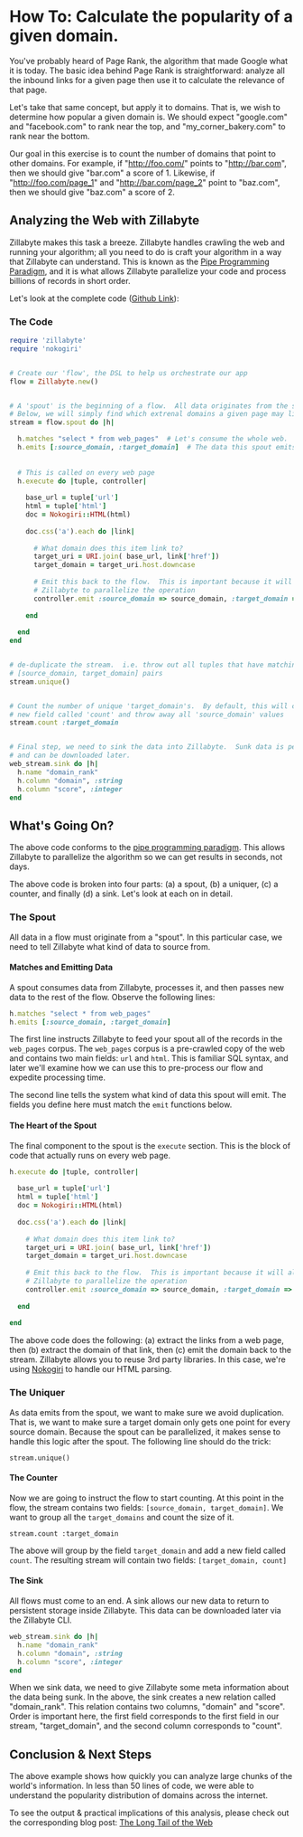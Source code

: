 # How To: Calculate the popularity of a given domain. 

You've probably heard of Page Rank, the algorithm that made Google what it is today.  The basic idea behind Page Rank is straightforward: analyze all the inbound links for a given page then use it to calculate the relevance of that page. 

Let's take that same concept, but apply it to domains.  That is, we wish to determine how popular a given domain is.  We should expect "google.com" and "facebook.com" to rank near the top, and "my_corner_bakery.com" to rank near the bottom. 

Our goal in this exercise is to count the number of domains that point to other domains.  For example, if "http://foo.com/" points to "http://bar.com", then we should give "bar.com" a score of 1.  Likewise, if "http://foo.com/page_1" and "http://bar.com/page_2" point to "baz.com", then we should give "baz.com" a score of 2. 

## Analyzing the Web with Zillabyte

Zillabyte makes this task a breeze.  Zillabyte handles crawling the web and running your algorithm; all you need to do is craft your algorithm in a way that Zillabyte can understand.  This is known as the [Pipe Programming Paradigm](), and it is what allows Zillabyte parallelize your code and process billions of records in short order. 

Let's look at the complete code ([Github Link](https://github.com/zillabyte/examples/tree/master/domain_rank)):

### The Code

```ruby
require 'zillabyte'
require 'nokogiri'


# Create our 'flow', the DSL to help us orchestrate our app
flow = Zillabyte.new()


# A 'spout' is the beginning of a flow.  All data originates from the spout.
# Below, we will simply find which extrenal domains a given page may link to. 
stream = flow.spout do |h|

  h.matches "select * from web_pages"  # Let's consume the whole web. 
  h.emits [:source_domain, :target_domain]  # The data this spout emits.
  
  
  # This is called on every web page
  h.execute do |tuple, controller|
    
    base_url = tuple['url']
    html = tuple['html']
    doc = Nokogiri::HTML(html)
    
    doc.css('a').each do |link| 
      
      # What domain does this item link to? 
      target_uri = URI.join( base_url, link['href'])
      target_domain = target_uri.host.downcase
      
      # Emit this back to the flow.  This is important because it will allow
      # Zillabyte to parallelize the operation
      controller.emit :source_domain => source_domain, :target_domain => target_domain
      
    end
    
  end
end


# de-duplicate the stream.  i.e. throw out all tuples that have matching
# [source_domain, target_domain] pairs
stream.unique()


# Count the number of unique 'target_domain's.  By default, this will create a
# new field called 'count' and throw away all 'source_domain' values
stream.count :target_domain


# Final step, we need to sink the data into Zillabyte.  Sunk data is persistent
# and can be downloaded later. 
web_stream.sink do |h|
  h.name "domain_rank"
  h.column "domain", :string
  h.column "score", :integer
end

```


## What's Going On? 

The above code conforms to the [pipe programming paradigm](). This allows Zillabyte to parallelize the algorithm so we can get results in seconds, not days.  

The above code is broken into four parts: (a) a spout, (b) a uniquer, (c) a counter, and finally (d) a sink.  Let's look at each on in detail. 

### The Spout

All data in a flow must originate from a "spout".  In this particular case, we need to tell Zillabyte what kind of data to source from.  

#### Matches and Emitting Data

A spout consumes data from Zillabyte, processes it, and then passes new data to the rest of the flow.  Observe the following lines: 

```ruby
h.matches "select * from web_pages"  
h.emits [:source_domain, :target_domain]  
```

The first line instructs Zillabyte to feed your spout all of the records in the `web_pages` corpus.  The `web_pages` corpus is a pre-crawled copy of the web and contains two main fields: `url` and `html`.  This is familiar SQL syntax, and later we'll examine how we can use this to pre-process our flow and expedite processing time.

The second line tells the system what kind of data this spout will emit. The fields you define here must match the `emit` functions below. 

#### The Heart of the Spout 

The final component to the spout is the `execute` section.  This is the block of code that actually runs on every web page. 

```ruby
h.execute do |tuple, controller|
  
  base_url = tuple['url']
  html = tuple['html']
  doc = Nokogiri::HTML(html)
  
  doc.css('a').each do |link| 
    
    # What domain does this item link to? 
    target_uri = URI.join( base_url, link['href'])
    target_domain = target_uri.host.downcase
    
    # Emit this back to the flow.  This is important because it will allow
    # Zillabyte to parallelize the operation
    controller.emit :source_domain => source_domain, :target_domain => target_domain
    
  end
  
end
```

The above code does the following: (a) extract the links from a web page, then (b) extract the domain of that link, then (c) emit the domain back to the stream.  Zillabyte allows you to reuse 3rd party libraries.  In this case, we're using [Nokogiri](http://nokogiri.org/) to handle our HTML parsing. 

### The Uniquer

As data emits from the spout, we want to make sure we avoid duplication.  That is, we want to make sure a target domain only gets one point for every source domain.  Because the spout can be parallelized, it makes sense to handle this logic after the spout.  The following line should do the trick:

```
stream.unique()
```


#### The Counter

Now we are going to instruct the flow to start counting.  At this point in the flow, the stream contains two fields: `[source_domain, target_domain]`.  We want to group all the `target_domains` and count the size of it. 

```
stream.count :target_domain
```

The above will group by the field `target_domain` and add a new field called `count`.  The resulting stream will contain two fields: `[target_domain, count]`


#### The Sink

All flows must come to an end.  A sink allows our new data to return to persistent storage inside Zillabyte.  This data can be downloaded later via the Zillabyte CLI.  

```ruby
web_stream.sink do |h|
  h.name "domain_rank"
  h.column "domain", :string
  h.column "score", :integer
end
```

When we sink data, we need to give Zillabyte some meta information about the data being sunk.  In the above, the sink creates a new relation called "domain\_rank".  This relation contains two columns, "domain" and "score".  Order is important here, the first field corresponds to the first field in our stream, "target\_domain", and the second column corresponds to "count". 


## Conclusion & Next Steps 

The above example shows how quickly you can analyze large chunks of the world's information.  In less than 50 lines of code, we were able to understand the popularity distribution of domains across the internet.  

To see the output & practical implications of this analysis, please check out the corresponding blog post: [The Long Tail of the Web]()
